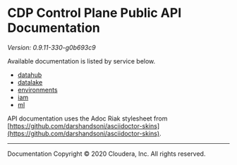 # CDP Control Plane Public API Documentation

*Version: 0.9.11-330-g0b693c9*

Available documentation is listed by service below.

* [datahub](./datahub/index.html)
* [datalake](./datalake/index.html)
* [environments](./environments/index.html)
* [iam](./iam/index.html)
* [ml](./ml/index.html)

API documentation uses the Adoc Riak stylesheet from
[https://github.com/darshandsoni/asciidoctor-skins](https://github.com/darshandsoni/asciidoctor-skins).

----

Documentation Copyright © 2020 Cloudera, Inc. All rights reserved.

